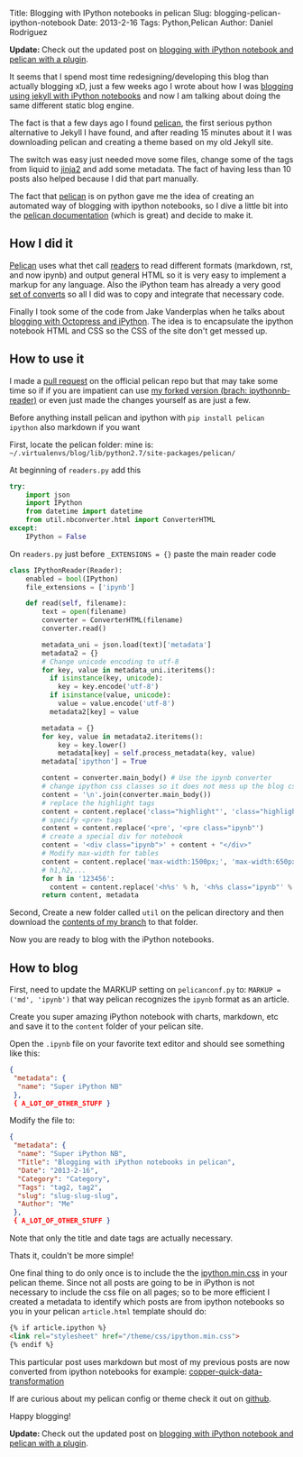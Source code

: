 Title: Blogging with IPython notebooks in pelican
Slug: blogging-pelican-ipython-notebook
Date: 2013-2-16
Tags: Python,Pelican
Author: Daniel Rodriguez

<p class='update'><strong>Update: </strong> Check out the updated post on <a href="{filename}../03/pelican-ipython-notebook-plugin.md">blogging with iPython notebook and pelican with a plugin</a>.</p>

It seems that I spend most time redesigning/developing this blog than actually
blogging xD, just a few weeks ago I wrote about how I was [blogging using jekyll
with iPython notebooks]({filename}../01/new-blog-using-jekyll-and-ipython.md)
and now I am talking about doing the same different static blog engine.

The fact is that a few days ago I found [pelican][pelican], the first serious
python alternative to Jekyll I have found, and after reading 15 minutes about it I was
downloading pelican and creating a theme based on my old Jekyll site.

The switch was easy just needed move some files, change some of the tags from liquid to
[jinja2](http://jinja.pocoo.org/docs/) and add some metadata. The fact of having
less than 10 posts also helped because I did that part manually.

The fact that [pelican][pelican] is on python gave me the idea of creating an
automated way of blogging with ipython notebooks, so I dive a little bit into
the [pelican documentation][pelican-docs] (which is great) and decide to make it.

## How I did it

[Pelican][pelican] uses what thet call
[readers](http://docs.getpelican.com/en/3.1.1/internals.html#how-to-implement-a-new-reader)
to read different formats
(markdown, rst, and now ipynb) and output general HTML so it is very easy to
implement a markup for any language. Also the iPython team has already a
very good [set of converts](https://github.com/ipython/nbconvert) so all I did
was to copy and integrate that necessary code.

Finally I took some of the code from Jake Vanderplas when he talks about
[blogging with Octopress and iPython](http://jakevdp.github.com/blog/2012/10/04/blogging-with-ipython/).
The idea is to encapsulate the ipython notebook HTML and CSS so the CSS of
the site don't get messed up.

## How to use it

I made a [pull request](https://github.com/getpelican/pelican/pull/730)
on the official pelican repo but that may take some time so if if you are impatient can use
[my forked version (brach: ipythonnb-reader)](https://github.com/danielfrg/pelican/tree/ipythonnb-reader)
or even just made the changes yourself as are just a few.

Before anything install pelican and ipython with `pip install pelican ipython` also markdown if you want

First, locate the pelican folder: mine is: `~/.virtualenvs/blog/lib/python2.7/site-packages/pelican/`

At beginning of `readers.py` add this

```python
try:
    import json
    import IPython
    from datetime import datetime
    from util.nbconverter.html import ConverterHTML
except:
    IPython = False
```

On `readers.py` just before `_EXTENSIONS = {}` paste the main reader code

```python
class IPythonReader(Reader):
    enabled = bool(IPython)
    file_extensions = ['ipynb']

    def read(self, filename):
        text = open(filename)
        converter = ConverterHTML(filename)
        converter.read()

        metadata_uni = json.load(text)['metadata']
        metadata2 = {}
        # Change unicode encoding to utf-8
        for key, value in metadata_uni.iteritems():
          if isinstance(key, unicode):
            key = key.encode('utf-8')
          if isinstance(value, unicode):
            value = value.encode('utf-8')
          metadata2[key] = value

        metadata = {}
        for key, value in metadata2.iteritems():
            key = key.lower()
            metadata[key] = self.process_metadata(key, value)
        metadata['ipython'] = True

        content = converter.main_body() # Use the ipynb converter
        # change ipython css classes so it does not mess up the blog css
        content = '\n'.join(converter.main_body())
        # replace the highlight tags
        content = content.replace('class="highlight"', 'class="highlight-ipynb"')
        # specify <pre> tags
        content = content.replace('<pre', '<pre class="ipynb"')
        # create a special div for notebook
        content = '<div class="ipynb">' + content + "</div>"
        # Modify max-width for tables
        content = content.replace('max-width:1500px;', 'max-width:650px;')
        # h1,h2,...
        for h in '123456':
          content = content.replace('<h%s' % h, '<h%s class="ipynb"' % h)
        return content, metadata
```

Second, Create a new folder called `util` on the pelican directory and then download
the [contents of my branch](https://github.com/danielfrg/pelican/tree/ipythonnb-reader/pelican/util)
to that folder.

Now you are ready to blog with the iPython notebooks.

## How to blog

First, need to update the MARKUP setting on `pelicanconf.py` to:
`MARKUP = ('md', 'ipynb')` that way pelican recognizes the `ipynb` format as an article.

Create you super amazing iPython notebook with charts, markdown, etc and save it to the
`content` folder of your pelican site.

Open the `.ipynb` file on your favorite text editor and should see something like this:

```json
{
 "metadata": {
  "name": "Super iPython NB"
 },
 { A_LOT_OF_OTHER_STUFF }
```

Modify the file to:

```json
{
 "metadata": {
  "name": "Super iPython NB",
  "Title": "Blogging with iPython notebooks in pelican",
  "Date": "2013-2-16",
  "Category": "Category",
  "Tags": "tag2, tag2",
  "slug": "slug-slug-slug",
  "Author": "Me"
 },
 { A_LOT_OF_OTHER_STUFF }
```

Note that only the title and date tags are actually necessary.

Thats it, couldn't be more simple!

One final thing to do only once is to include the the
[ipython.min.css](https://github.com/danielfrg/pelican/tree/ipythonnb-reader/pelican/themes/ipythonnb/css)
in your pelican theme. Since not all posts are going to be in iPython is not
necessary to include the css file on all pages; so to be more efficient
I created a metadata to identify which posts are from ipython notebooks
so you in your pelican `article.html` template should do:

```html
{% if article.ipython %}
<link rel="stylesheet" href="/theme/css/ipython.min.css">
{% endif %}
```

This particular post uses markdown but most of my previous posts are now converted
from ipython notebooks for example: [copper-quick-data-transformation]({filename}../02/copper-quick-data-transformation-python.ipynb)

If are curious about my pelican config or theme check it out on [github](https://github.com/danielfrg/danielfrg.github.com).

Happy blogging!

<p class='update'><strong>Update: </strong> Check out the updated post on <a href="{filename}../03/pelican-ipython-notebook-plugin.md">blogging with iPython notebook and pelican with a plugin</a>.</p>

[pelican]:http://www.getpelican.com
[pelican-docs]:http://docs.getpelican.com/
